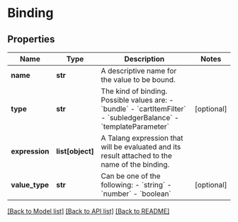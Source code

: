 # Binding

## Properties
Name | Type | Description | Notes
------------ | ------------- | ------------- | -------------
**name** | **str** | A descriptive name for the value to be bound. | 
**type** | **str** | The kind of binding. Possible values are: - &#x60;bundle&#x60; - &#x60;cartItemFilter&#x60; - &#x60;subledgerBalance&#x60; - &#x60;templateParameter&#x60;  | [optional] 
**expression** | **list[object]** | A Talang expression that will be evaluated and its result attached to the name of the binding. | 
**value_type** | **str** | Can be one of the following: - &#x60;string&#x60; - &#x60;number&#x60; - &#x60;boolean&#x60;  | [optional] 

[[Back to Model list]](../README.md#documentation-for-models) [[Back to API list]](../README.md#documentation-for-api-endpoints) [[Back to README]](../README.md)


